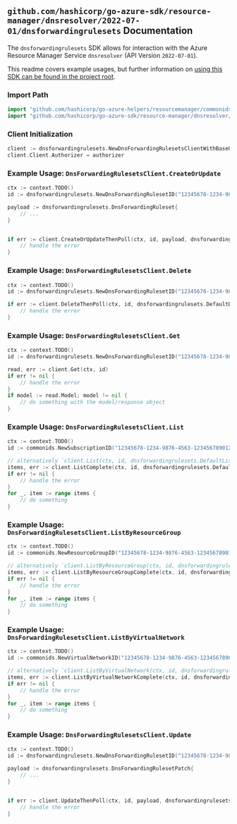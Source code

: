 
## `github.com/hashicorp/go-azure-sdk/resource-manager/dnsresolver/2022-07-01/dnsforwardingrulesets` Documentation

The `dnsforwardingrulesets` SDK allows for interaction with the Azure Resource Manager Service `dnsresolver` (API Version `2022-07-01`).

This readme covers example usages, but further information on [using this SDK can be found in the project root](https://github.com/hashicorp/go-azure-sdk/tree/main/docs).

### Import Path

```go
import "github.com/hashicorp/go-azure-helpers/resourcemanager/commonids"
import "github.com/hashicorp/go-azure-sdk/resource-manager/dnsresolver/2022-07-01/dnsforwardingrulesets"
```


### Client Initialization

```go
client := dnsforwardingrulesets.NewDnsForwardingRulesetsClientWithBaseURI("https://management.azure.com")
client.Client.Authorizer = authorizer
```


### Example Usage: `DnsForwardingRulesetsClient.CreateOrUpdate`

```go
ctx := context.TODO()
id := dnsforwardingrulesets.NewDnsForwardingRulesetID("12345678-1234-9876-4563-123456789012", "example-resource-group", "dnsForwardingRulesetValue")

payload := dnsforwardingrulesets.DnsForwardingRuleset{
	// ...
}


if err := client.CreateOrUpdateThenPoll(ctx, id, payload, dnsforwardingrulesets.DefaultCreateOrUpdateOperationOptions()); err != nil {
	// handle the error
}
```


### Example Usage: `DnsForwardingRulesetsClient.Delete`

```go
ctx := context.TODO()
id := dnsforwardingrulesets.NewDnsForwardingRulesetID("12345678-1234-9876-4563-123456789012", "example-resource-group", "dnsForwardingRulesetValue")

if err := client.DeleteThenPoll(ctx, id, dnsforwardingrulesets.DefaultDeleteOperationOptions()); err != nil {
	// handle the error
}
```


### Example Usage: `DnsForwardingRulesetsClient.Get`

```go
ctx := context.TODO()
id := dnsforwardingrulesets.NewDnsForwardingRulesetID("12345678-1234-9876-4563-123456789012", "example-resource-group", "dnsForwardingRulesetValue")

read, err := client.Get(ctx, id)
if err != nil {
	// handle the error
}
if model := read.Model; model != nil {
	// do something with the model/response object
}
```


### Example Usage: `DnsForwardingRulesetsClient.List`

```go
ctx := context.TODO()
id := commonids.NewSubscriptionID("12345678-1234-9876-4563-123456789012")

// alternatively `client.List(ctx, id, dnsforwardingrulesets.DefaultListOperationOptions())` can be used to do batched pagination
items, err := client.ListComplete(ctx, id, dnsforwardingrulesets.DefaultListOperationOptions())
if err != nil {
	// handle the error
}
for _, item := range items {
	// do something
}
```


### Example Usage: `DnsForwardingRulesetsClient.ListByResourceGroup`

```go
ctx := context.TODO()
id := commonids.NewResourceGroupID("12345678-1234-9876-4563-123456789012", "example-resource-group")

// alternatively `client.ListByResourceGroup(ctx, id, dnsforwardingrulesets.DefaultListByResourceGroupOperationOptions())` can be used to do batched pagination
items, err := client.ListByResourceGroupComplete(ctx, id, dnsforwardingrulesets.DefaultListByResourceGroupOperationOptions())
if err != nil {
	// handle the error
}
for _, item := range items {
	// do something
}
```


### Example Usage: `DnsForwardingRulesetsClient.ListByVirtualNetwork`

```go
ctx := context.TODO()
id := commonids.NewVirtualNetworkID("12345678-1234-9876-4563-123456789012", "example-resource-group", "virtualNetworkValue")

// alternatively `client.ListByVirtualNetwork(ctx, id, dnsforwardingrulesets.DefaultListByVirtualNetworkOperationOptions())` can be used to do batched pagination
items, err := client.ListByVirtualNetworkComplete(ctx, id, dnsforwardingrulesets.DefaultListByVirtualNetworkOperationOptions())
if err != nil {
	// handle the error
}
for _, item := range items {
	// do something
}
```


### Example Usage: `DnsForwardingRulesetsClient.Update`

```go
ctx := context.TODO()
id := dnsforwardingrulesets.NewDnsForwardingRulesetID("12345678-1234-9876-4563-123456789012", "example-resource-group", "dnsForwardingRulesetValue")

payload := dnsforwardingrulesets.DnsForwardingRulesetPatch{
	// ...
}


if err := client.UpdateThenPoll(ctx, id, payload, dnsforwardingrulesets.DefaultUpdateOperationOptions()); err != nil {
	// handle the error
}
```
